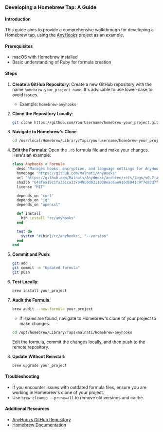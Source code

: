 ### Developing a Homebrew Tap: A Guide

#### Introduction
This guide aims to provide a comprehensive walkthrough for developing a Homebrew tap, using the [AnyHooks](https://github.com/Malnati/AnyHooks) project as an example.

#### Prerequisites
- macOS with Homebrew installed
- Basic understanding of Ruby for formula creation

#### Steps

1. **Create a GitHub Repository**: Create a new GitHub repository with the name `homebrew-your_project_name`. It's advisable to use lower-case to avoid issues. 
    - Example: `homebrew-anyhooks`

2. **Clone the Repository Locally**: 
    ```bash
    git clone https://github.com/YourUsername/homebrew-your_project.git
    ```

3. **Navigate to Homebrew's Clone**: 
    ```bash
    cd /usr/local/Homebrew/Library/Taps/yourusername/homebrew-your_project
    ```

4. **Edit the Formula**: Open the `.rb` formula file and make your changes. Here's an example:
    ```ruby
    class Anyhooks < Formula
      desc "Manages hooks, encryption, and language settings for AnyHooks"
      homepage "https://github.com/Malnati/AnyHooks"
      url "https://github.com/Malnati/AnyHooks/archive/refs/tags/v0.2-alpha.tar.gz"
      sha256 "648fea19c1fa351ca337b49b0d0311038eac6ae916d6041c9f7e83d7fa1db17d"
      license "MIT"

      depends_on "curl"
      depends_on "jq"
      depends_on "openssl"

      def install
        bin.install "rc/anyhooks"
      end

      test do
        system "#{bin}/rc/anyhooks", "--version"
      end
    end
    ```

5. **Commit and Push**: 
    ```bash
    git add .
    git commit -m "Updated formula"
    git push
    ```

6. **Test Locally**: 
    ```bash
    brew install your_project
    ```

7. **Audit the Formula**: 
    ```bash
    brew audit --new-formula your_project
    ```
    - If issues are found, navigate to Homebrew's clone of your project to make changes.
    ```bash
    cd /opt/homebrew/Library/Taps/malnati/homebrew-anyhooks
    ```
    Edit the formula, commit the changes locally, and then push to the remote repository.

8. **Update Without Reinstall**: 
    ```bash
    brew upgrade your_project
    ```

#### Troubleshooting
- If you encounter issues with outdated formula files, ensure you are working in Homebrew's clone of your project.
- Use `brew cleanup --prune=all` to remove old versions and cache.

#### Additional Resources
- [AnyHooks GitHub Repository](https://github.com/Malnati/AnyHooks)
- [Homebrew Documentation](https://docs.brew.sh)